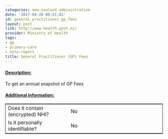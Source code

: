 ```yaml
---
categories: new-zealand administrative
date: '2017-04-28 08:51:41'
id: general_practitioner_gp_fees
layout: post
link: http://www.health.govt.nz/
provider: Ministry of Health
tags:
- gp
- primary-care
- nzte-report
title: General Practitioner (GP) Fees
---
```



 <h4> <u>Description:</u> </h4>
To get an annual snapshot of GP Fees
 <h4> <u>Additional information:</u> </h4>
 <table style="border: 1px solid">
 <tr> <td width="40%"> Does it contain (encrypted) NHI? </td> <td>No</td> </tr>
 <tr> <td width="40%"> Is it personally identifiable? </td> <td>No</td> </tr>
 </table>